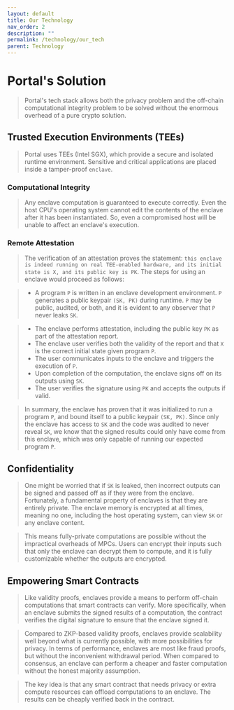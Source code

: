 ```yaml
---
layout: default
title: Our Technology
nav_order: 2
description: ""
permalink: /technology/our_tech
parent: Technology
---
```


# Portal's Solution
> Portal's tech stack allows both the privacy problem and the off-chain computational integrity problem to be solved without the enormous overhead of a pure crypto solution. 

## Trusted Execution Environments (TEEs)
> Portal uses TEEs (Intel SGX), which provide a secure and isolated runtime environment. Sensitive and critical applications are placed inside a tamper-proof `enclave`. 

### Computational Integrity
> Any enclave computation is guaranteed to execute correctly. Even the host CPU's operating system cannot edit the contents of the enclave after it has been instantiated. So, even a compromised host will be unable to affect an enclave's execution. 

### Remote Attestation
> The verification of an attestation proves the statement: `this enclave is indeed running on real TEE-enabled hardware, and its initial state is X, and its public key is PK`. The steps for using an enclave would proceed as follows:

> - A program `P` is written in an enclave development environment. `P` generates a public keypair `(SK, PK)` during runtime. `P` may be public, audited, or both, and it is evident to any observer that `P` never leaks `SK`.

> - The enclave performs attestation, including the public key `PK` as part of the attestation report.
> - The enclave user verifies both the validity of the report and that `X` is the correct initial state given program `P`.
> - The user communicates inputs to the enclave and triggers the execution of `P`.
> - Upon completion of the computation, the enclave signs off on its outputs using `SK`.
> - The user verifies the signature using `PK` and accepts the outputs if valid. 

> In summary, the enclave has proven that it was initialized to run a program `P`, and bound itself to a public keypair `(SK, PK)`. Since only the enclave has access to `SK` and the code was audited to never reveal `SK`, we know that the signed results could only have come from this enclave, which was only capable of running our expected program `P`.

## Confidentiality
> One might be worried that if `SK` is leaked, then incorrect outputs can be signed and passed off as if they were from the enclave. Fortunately, a fundamental property of enclaves is that they are entirely private. The enclave memory is encrypted at all times, meaning no one, including the host operating system, can view `SK` or any enclave content.

> This means fully-private computations are possible without the impractical overheads of MPCs. Users can encrypt their inputs such that only the enclave can decrypt them to compute, and it is fully customizable whether the outputs are encrypted.

## Empowering Smart Contracts
> Like validity proofs, enclaves provide a means to perform off-chain computations that smart contracts can verify. More specifically, when an enclave submits the signed results of a computation, the contract verifies the digital signature to ensure that the enclave signed it. 

> Compared to ZKP-based validity proofs, enclaves provide scalability well beyond what is currently possible, with more possibilities for privacy. In terms of performance, enclaves are most like fraud proofs, but without the inconvenient withdrawal period. When compared to consensus, an enclave can perform a cheaper and faster computation without the honest majority assumption.

> The key idea is that any smart contract that needs privacy or extra compute resources can offload computations to an enclave. The results can be cheaply verified back in the contract.

